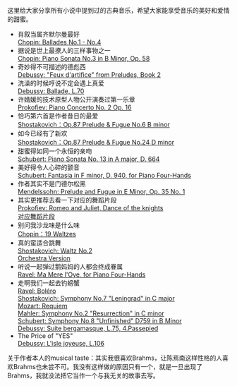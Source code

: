 这里给大家分享所有小说中提到过的古典音乐，希望大家能享受音乐的美好和爱情的甜蜜。

* 肖叙当属齐默尔曼最好  
[Chopin: Ballades No.1 - No.4](https://www.youtube.com/watch?v=cV_xvsH_EDk&t=5s)  
* 据说是世上最撩人的三样事物之一  
[Chopin: Piano Sonata No.3 in B Minor, Op. 58](https://www.youtube.com/watch?v=l1uOYMei7Uo)  
* 奇妙得不可描述的德彪西  
[Debussy: "Feux d'artifice" from Preludes, Book 2](https://www.youtube.com/watch?v=UjHDpuCYq9Y)  
* 洗澡的时候哼说不定会遇上真爱  
[Debussy: Ballade, L.70](https://www.youtube.com/watch?v=W0OYVR79tUU)
* 许婧媛的技术原型人物公开演奏过第一乐章  
[Prokofiev: Piano Concerto No. 2 Op. 16](https://www.youtube.com/watch?v=6iGxsoN29G0)
* 恰巧第六首是作者昔日的最爱  
[Shostakovich：Op.87 Prelude & Fugue No.6 B minor](https://www.youtube.com/watch?v=6SjIbVYnJuc)
* 如今已经有了新欢  
[Shostakovich：Op.87 Prelude & Fugue No.24 D minor](https://www.youtube.com/watch?v=4JZf7GRKddI)
* 甜蜜得如同一个永恒的亲吻  
[Schubert: Piano Sonata No. 13 in A major, D. 664](https://www.youtube.com/watch?v=FsWZmIqHq_M)
* 美好得令人心碎的颤音  
[Schubert: Fantasia in F minor, D. 940, for Piano Four-Hands](https://www.youtube.com/watch?v=v6VK-Fl2YC4)  
* 作者其实不是门德尔松黑    
[Mendelssohn: Prelude and Fugue in E Minor, Op. 35 No. 1](https://www.youtube.com/watch?v=_CrL1QlygIg)  
* 其实更推荐去看一下对应的舞蹈片段  
[Prokofiev: Romeo and Juliet, Dance of the knights](https://www.youtube.com/watch?v=asWU3OzOrK8)  
[对应舞蹈片段](https://www.youtube.com/watch?v=92YhJ4ZVmCg)
* 别问我沙龙味是什么味  
[Chopin：19 Waltzes](https://www.youtube.com/watch?v=qs9lRO9WT8g)
* 真的蛮适合跳舞  
[Shostakovich: Waltz No.2](https://www.youtube.com/watch?v=c1j5IOZmh6g)  
[Orchestra Version](https://www.youtube.com/watch?v=qPmnn_iTQJE)
* 听说一起弹过鹅妈妈的人都会终成眷属  
[Ravel: Ma Mere l'Oye, for Piano Four-Hands](https://www.youtube.com/watch?v=C832mZzaJqU)
* 走啊我们一起去钓螃蟹  
[Ravel: Boléro](https://www.youtube.com/watch?v=mhhkGyJ092E)  
[Shostakovich: Symphony No.7 "Leningrad" in C major](https://www.youtube.com/watch?v=j0eAfA6cSoU)  
[Mozart: Requiem](https://www.youtube.com/watch?v=j8RXHA1M-f8)  
[Mahler: Symphony No.2 "Resurrection" in C minor ](https://www.youtube.com/watch?v=mZK3yZvvFBk)  
[Schubert: Symphony No.8 "Unfinished" D759 in B Minor](https://www.youtube.com/watch?v=uWnKMzAedK4)  
[Debussy: Suite bergamasque, L.75, 4.Passepied](https://www.youtube.com/watch?v=O0GuQ1CNFa8)
* The Price of "YES"  
[Debussy: L'isle joyeuse, L.106](https://www.youtube.com/watch?v=DjV0qLecct0)    
  
关于作者本人的musical taste：其实我很喜欢Brahms，让陈焉南这样性格的人喜欢Brahms也未尝不可。我没有这样做的原因只有一个，就是一旦出现了Brahms，我就没法把它当作一个与我无关的故事去写。

